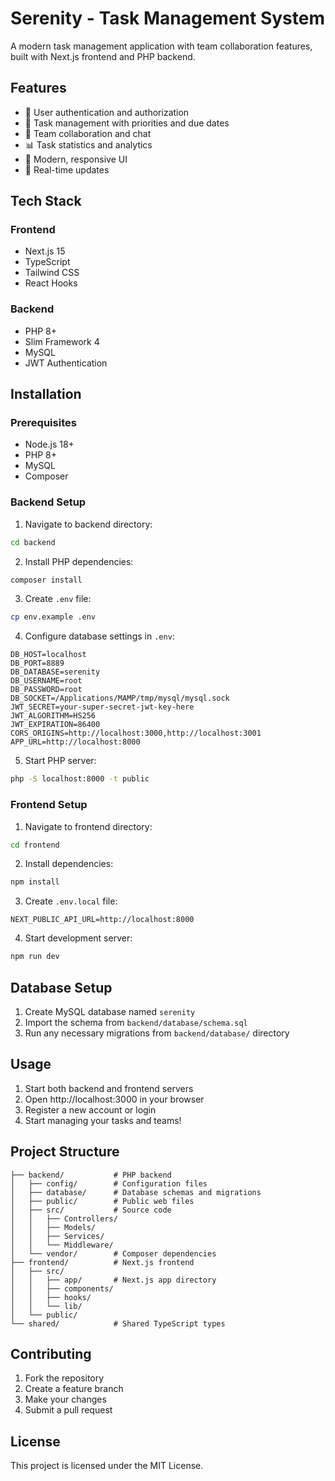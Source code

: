 # Serenity - Task Management System

A modern task management application with team collaboration features, built with Next.js frontend and PHP backend.

## Features

- 🔐 User authentication and authorization
- 📝 Task management with priorities and due dates
- 👥 Team collaboration and chat
- 📊 Task statistics and analytics
- 🎨 Modern, responsive UI
- 🔄 Real-time updates

## Tech Stack

### Frontend
- Next.js 15
- TypeScript
- Tailwind CSS
- React Hooks

### Backend
- PHP 8+
- Slim Framework 4
- MySQL
- JWT Authentication

## Installation

### Prerequisites
- Node.js 18+
- PHP 8+
- MySQL
- Composer

### Backend Setup

1. Navigate to backend directory:
```bash
cd backend
```

2. Install PHP dependencies:
```bash
composer install
```

3. Create `.env` file:
```bash
cp env.example .env
```

4. Configure database settings in `.env`:
```
DB_HOST=localhost
DB_PORT=8889
DB_DATABASE=serenity
DB_USERNAME=root
DB_PASSWORD=root
DB_SOCKET=/Applications/MAMP/tmp/mysql/mysql.sock
JWT_SECRET=your-super-secret-jwt-key-here
JWT_ALGORITHM=HS256
JWT_EXPIRATION=86400
CORS_ORIGINS=http://localhost:3000,http://localhost:3001
APP_URL=http://localhost:8000
```

5. Start PHP server:
```bash
php -S localhost:8000 -t public
```

### Frontend Setup

1. Navigate to frontend directory:
```bash
cd frontend
```

2. Install dependencies:
```bash
npm install
```

3. Create `.env.local` file:
```
NEXT_PUBLIC_API_URL=http://localhost:8000
```

4. Start development server:
```bash
npm run dev
```

## Database Setup

1. Create MySQL database named `serenity`
2. Import the schema from `backend/database/schema.sql`
3. Run any necessary migrations from `backend/database/` directory

## Usage

1. Start both backend and frontend servers
2. Open http://localhost:3000 in your browser
3. Register a new account or login
4. Start managing your tasks and teams!

## Project Structure

```
├── backend/           # PHP backend
│   ├── config/        # Configuration files
│   ├── database/      # Database schemas and migrations
│   ├── public/        # Public web files
│   ├── src/           # Source code
│   │   ├── Controllers/
│   │   ├── Models/
│   │   ├── Services/
│   │   └── Middleware/
│   └── vendor/        # Composer dependencies
├── frontend/          # Next.js frontend
│   ├── src/
│   │   ├── app/       # Next.js app directory
│   │   ├── components/
│   │   ├── hooks/
│   │   └── lib/
│   └── public/
└── shared/            # Shared TypeScript types
```

## Contributing

1. Fork the repository
2. Create a feature branch
3. Make your changes
4. Submit a pull request

## License

This project is licensed under the MIT License.